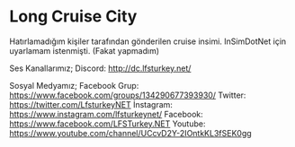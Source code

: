 # Long Cruise City
 
Hatırlamadığım kişiler tarafından gönderilen cruise insimi.
InSimDotNet için uyarlamam istenmişti. (Fakat yapmadım)

Ses Kanallarımız;
Discord: http://dc.lfsturkey.net/

Sosyal Medyamız;
Facebook Grup: https://www.facebook.com/groups/134290677393930/
Twitter: https://twitter.com/LfsturkeyNET
İnstagram: https://www.instagram.com/lfsturkeynet/
Facebook: https://www.facebook.com/LFSTurkey.NET
Youtube: https://www.youtube.com/channel/UCcvD2Y-2IOntkKL3fSEK0gg
